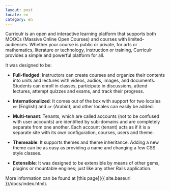 ```yaml
---
layout: post
locale: en
category: en
---
```


Curriculr is an open and interactive learning platform that supports both MOOCs (Massive Online Open Courses) and courses with limited-audiences. Whether your course is public or private, for arts or mathematics, literature or technology, instruction or training, Curriculr provides a simple and powerful platform for all.

It was designed to be:

- **Full-fledged**: Instructors can create courses and organize their contents into units and lectures with videos, audios, images, and documents. Students can enroll in classes, participate in discussions, attend lectures, attempt quizzes and exams, and track their progress.

- **Internationalized**: It comes out of the box with support for two locales `en` (English) and `ar` (Arabic); and other locales can easily be added.

- **Multi-tenant**: Tenants, which are called accounts (not to be confused with user accounts) are identified by sub-domains and are completely separate from one another. Each account (tenant) acts as if it is a separate site with its own configuration, courses, users and theme.

- **Themeable**: It supports themes and theme inheritance. Adding a new theme can be as easy as providing a name and changing a few CSS style classes.

- **Extensible**: It was designed to be extensible by means of other gems, plugins or mountable engines; just like any other Rails application.

More information can be found at [this page]({{ site.baseurl }}/docs/index.html).

<!--iframe width="560" height="315" src="http://www.youtube.com/embed/PWf4WUoMXwg" frameborder="0"> </iframe-->